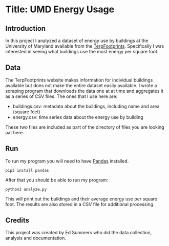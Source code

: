 # Title: UMD Energy Usage

## Introduction

In this project I analyzed a dataset of energy use by buildings at the
University of Maryland available from the [TerpFootprints]. Specifically I was
interested in seeing what buildings use the most energy per square foot.

## Data

The TerpFootprints website makes information for individual buildings available
but does not make the entire dataset easily available. I wrote a scraping
program that downloads the data one at at time and aggregates it as a series of
CSV files. The ones that I use here are:

- buildings.csv: metadata about the buildings, including name and area (square feet)
- energy.csv: time series data about the energy use by building

These two files are included as part of the directory of files you are looking
aat here.

## Run

To run my program you will need to have [Pandas] installed.

    pip3 install pandas

After that you should be able to run my program:

    python3 analyze.py

This will print out the buildings and their average energy use per square foot.
The results are also stored in a CSV file for additional processing.

## Credits

This project was created by Ed Summers who did the data collection, analysis and
documentation.

[TerpFootprints]: https://terpfootprints.umd.edu/
[Pandas]: https://pandas.pydata.org/





